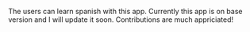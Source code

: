 
The users can learn spanish with this app. Currently this app is on base version and I will update it soon. Contributions are much appriciated!
